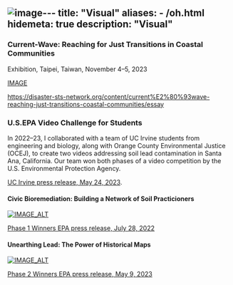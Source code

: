 ![image](https://github.com/timschuetz/website/assets/38264390/87eca315-ef03-42cd-ac7a-b13bf1fd4b1c)---
title: "Visual"
aliases:
    - /oh.html
hidemeta: true
description: "Visual"
---

### Current-Wave: Reaching for Just Transitions in Coastal Communities
Exhibition, Taipei, Taiwan, November 4–5, 2023

[IMAGE](https://disaster-sts-network.org/sites/default/files/styles/panopoly_image_full/public/general/currents.png?itok=OgOoDXgq)

https://disaster-sts-network.org/content/current%E2%80%93wave-reaching-just-transitions-coastal-communities/essay

### U.S.EPA Video Challenge for Students

In 2022–23, I collaborated with a team of UC Irvine students from engineering and biology, along with Orange County Environmental Justice (OCEJ), to create two videos addressing soil lead contamination in Santa Ana, California. Our team won both phases of a video competition by the U.S. Environmental Protection Agency.

[UC Irvine press release, May 24, 2023](https://www.socsci.uci.edu/newsevents/news/2023/2023-05-24-epa-video-challenge.php). 

#### Civic Bioremediation: Building a Network of Soil Practicioners
[![IMAGE_ALT](https://img.youtube.com/vi/S6tZfiOTeCA/0.jpg)](https://www.youtube.com/watch?v=S6tZfiOTeCA)

[Phase 1 Winners EPA press release, July 28, 2022](https://www.epa.gov/newsreleases/epa-announces-winners-environmental-justice-video-challenge-students)

#### Unearthing Lead: The Power of Historical Maps
[![IMAGE_ALT](https://img.youtube.com/vi/IE-ax71ClaI/0.jpg)](https://www.youtube.com/watch?v=IE-ax71ClaI)

[Phase 2 Winners EPA press release, May 9, 2023](https://www.epa.gov/newsreleases/epa-announces-phase-2-winners-environmental-justice-video-challenge-students)




